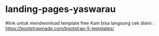 # landing-pages-yaswarau

#link untuk mendwonload template free 
Kam bisa langsung cek disini : https://bootstrapmade.com/bootstrap-5-templates/



